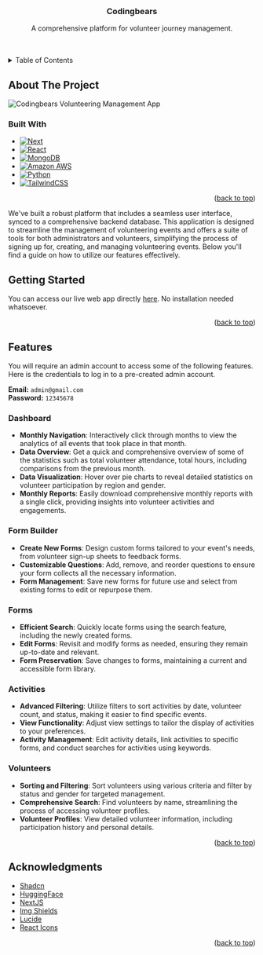 
<!-- Improved compatibility of back to top link: See: https://github.com/othneildrew/Best-README-Template/pull/73 -->
<a name="readme-top"></a>
<!--
*** Thanks for checking out the Best-README-Template. If you have a suggestion
*** that would make this better, please fork the repo and create a pull request
*** or simply open an issue with the tag "enhancement".
*** Don't forget to give the project a star!
*** Thanks again! Now go create something AMAZING! :D
-->



<!-- PROJECT SHIELDS -->
<!--
*** I'm using markdown "reference style" links for readability.
*** Reference links are enclosed in brackets [ ] instead of parentheses ( ).
*** See the bottom of this document for the declaration of the reference variables
*** for contributors-url, forks-url, etc. This is an optional, concise syntax you may use.
*** https://www.markdownguide.org/basic-syntax/#reference-style-links
-->
<!-- PROJECT LOGO -->
<br />
  <h3 align="center">Codingbears</h3>

  <p align="center">
    A comprehensive platform for volunteer journey management.
    <br />
    <br />
    <br />
  </p>
</div>



<!-- TABLE OF CONTENTS -->
<details>
  <summary>Table of Contents</summary>
  <ol>
    <li>
      <a href="#about-the-project">About The Project</a>
      <ul>
        <li><a href="#built-with">Built With</a></li>
      </ul>
    </li>
    <li>
      <a href="#getting-started">Getting Started</a>
    </li>
    <li><a href="#features">Features</a></li>
    <li><a href="#acknowledgments">Acknowledgments</a></li>
  </ol>
</details>



<!-- ABOUT THE PROJECT -->
## About The Project

![Codingbears Volunteering Management App](https://h4good.s3.ap-southeast-1.amazonaws.com/homescreen.png)

### Built With

* [![Next][Next.js]][Next-url]
* [![React][React.js]][React-url]
* [![MongoDB][Mongodb.com]][MongoDB-url]
* [![Amazon AWS][aws.amazon.com]][Amazon-AWS-url]
* [![Python][Python]][Python-url]
* [![TailwindCSS][TailwindCSS]][TailwindCSS-url]



<p align="right">(<a href="#readme-top">back to top</a>)</p>

We've built a robust platform that includes a seamless user interface, synced to a comprehensive backend database. This application is designed to streamline the management of volunteering events and offers a suite of tools for both administrators and volunteers, simplifying the process of signing up for, creating, and managing volunteering events. Below you'll find a guide on how to utilize our features effectively.


<!-- GETTING STARTED -->
## Getting Started

You can access our live web app directly <a href="https://hack4good-alpha.vercel.app/">here</a>. No installation needed whatsoever.

<p align="right">(<a href="#readme-top">back to top</a>)</p>

<!-- USAGE EXAMPLES -->
## Features

You will require an admin account to access some of the following features. Here is the credentials to log in to a pre-created admin account.

**Email:** `admin@gmail.com`  
**Password:** `12345678`


### Dashboard

-   **Monthly Navigation**: Interactively click through months to view the analytics of all events that took place in that month.
-  **Data Overview**:  Get a quick and comprehensive overview of some of the statistics such as total volunteer attendance, total hours, including comparisons from the previous month.
-   **Data Visualization**: Hover over pie charts to reveal detailed statistics on volunteer participation by region and gender.
-   **Monthly Reports**: Easily download comprehensive monthly reports with a single click, providing insights into volunteer activities and engagements.

### Form Builder

-   **Create New Forms**: Design custom forms tailored to your event's needs, from volunteer sign-up sheets to feedback forms.
-   **Customizable Questions**: Add, remove, and reorder questions to ensure your form collects all the necessary information.
-   **Form Management**: Save new forms for future use and select from existing forms to edit or repurpose them.

### Forms

-   **Efficient Search**: Quickly locate forms using the search feature, including the newly created forms.
-   **Edit Forms**: Revisit and modify forms as needed, ensuring they remain up-to-date and relevant.
-   **Form Preservation**: Save changes to forms, maintaining a current and accessible form library.

### Activities

-   **Advanced Filtering**: Utilize filters to sort activities by date, volunteer count, and status, making it easier to find specific events.
-   **View Functionality**: Adjust view settings to tailor the display of activities to your preferences.
-   **Activity Management**: Edit activity details, link activities to specific forms, and conduct searches for activities using keywords.

### Volunteers

-   **Sorting and Filtering**: Sort volunteers using various criteria and filter by status and gender for targeted management.
-   **Comprehensive Search**: Find volunteers by name, streamlining the process of accessing volunteer profiles.
-   **Volunteer Profiles**: View detailed volunteer information, including participation history and personal details.


<p align="right">(<a href="#readme-top">back to top</a>)</p>


<!-- ACKNOWLEDGMENTS -->
## Acknowledgments

* [Shadcn](https://ui.shadcn.com/)
* [HuggingFace](https://huggingface.co/)
* [NextJS](https://nextjs.org/)
* [Img Shields](https://shields.io)
* [Lucide](https://lucide.dev/)
* [React Icons](https://react-icons.github.io/react-icons/search)

<p align="right">(<a href="#readme-top">back to top</a>)</p>



<!-- MARKDOWN LINKS & IMAGES -->
<!-- https://www.markdownguide.org/basic-syntax/#reference-style-links -->
[Next.js]: https://img.shields.io/badge/next.js-000000?style=for-the-badge&logo=nextdotjs&logoColor=white
[Next-url]: https://nextjs.org/
[Mongodb.com]: https://img.shields.io/badge/MongoDB-4EA94B?style=for-the-badge&logo=mongodb&logoColor=white
[Aws.amazon.com]:https://img.shields.io/badge/Amazon_AWS-232F3E?style=for-the-badge&logo=amazon-aws&logoColor=white
[Amazon-AWS-url]: https://aws.amazon.com/
[MongoDB-url]: https://www.mongodb.com/
[React.js]: https://img.shields.io/badge/React-20232A?style=for-the-badge&logo=react&logoColor=61DAFB
[React-url]: https://reactjs.org/
[Python]:https://img.shields.io/badge/Python-3776AB?style=for-the-badge&logo=python&logoColor=white
[Python-url]:https://www.python.org/
[TailwindCSS]:https://img.shields.io/badge/Tailwind_CSS-38B2AC?style=for-the-badge&logo=tailwind-css&logoColor=white
[TailwindCSS-url]:https://tailwindcss.com/
